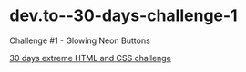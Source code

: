 # dev.to--30-days-challenge-1

Challenge #1 - Glowing Neon Buttons

[30 days extreme HTML and CSS challenge](https://dev.to/somanathgoudar/30dayschallenge-30-days-extreme-html-css-challenge-50k1)

<!-- 1-Glowing Neon Buttons [demo](https://raw.githack.com/zbkllz/dev.to--30-days-challenge/commits/main/1-glowing-buttons/main.html)
2-Neumorphism Login Form [demo] -->